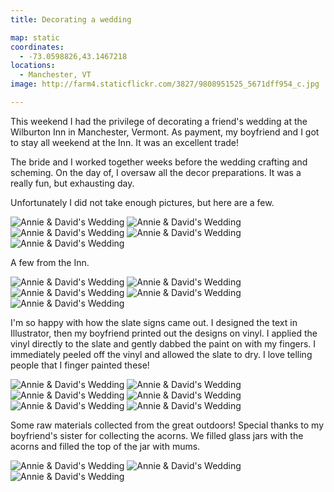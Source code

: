 ```yaml
---
title: Decorating a wedding

map: static
coordinates:
  - -73.0598826,43.1467218
locations:
  - Manchester, VT
image: http://farm4.staticflickr.com/3827/9808951525_5671dff954_c.jpg

---
```


This weekend I had the privilege of decorating a friend's wedding at the Wilburton Inn in Manchester, Vermont. As payment, my boyfriend and I got to stay all weekend at the Inn. It was an excellent trade!

The bride and I worked together weeks before the wedding crafting and scheming. On the day of, I oversaw all the decor preparations. It was a really fun, but exhausting day.

Unfortunately I did not take enough pictures, but here are a few.

<div class="photos">

<img src="http://farm4.staticflickr.com/3738/9808956545_140e91efbb_c.jpg"  class="img-half" alt="Annie &amp; David's Wedding">
<img src="http://farm4.staticflickr.com/3827/9808951525_5671dff954_c.jpg" class="img-half" alt="Annie &amp; David's Wedding">
<img src="http://farm6.staticflickr.com/5337/9808963074_917cbc6a1f_b.jpg" class="pop-out" alt="Annie &amp; David's Wedding">
<img src="http://farm4.staticflickr.com/3679/9808910204_effe185860_c.jpg"  alt="Annie &amp; David's Wedding">
<img src="http://farm6.staticflickr.com/5336/9808949895_027bf3224c_c.jpg"  alt="Annie &amp; David's Wedding">
</div>

A few from the Inn.

<div class="photos">

<img src="http://farm8.staticflickr.com/7372/9808948475_7649d6c9b4_c.jpg" class="img-half" alt="Annie &amp; David's Wedding">
<img src="http://farm3.staticflickr.com/2860/9808952964_8c1c8d0c1e_c.jpg"  class="img-half" alt="Annie &amp; David's Wedding">
<img src="http://farm8.staticflickr.com/7331/9809014943_7bd4883f4e_b.jpg" class="pop-out" alt="Annie &amp; David's Wedding">
<img src="http://farm6.staticflickr.com/5342/9808938745_99d85f4fe2_c.jpg" class="img-half" alt="Annie &amp; David's Wedding">
<img src="http://farm4.staticflickr.com/3692/9808935005_15c92884fc_c.jpg"  class="img-half" alt="Annie &amp; David's Wedding">
</div>

I'm so happy with how the slate signs came out. I designed the text in Illustrator, then my boyfriend printed out the designs on vinyl. I applied the vinyl directly to the slate and gently dabbed the paint on with my fingers. I immediately peeled off the vinyl and allowed the slate to dry. I love telling people that I finger painted these!

<div class="photos">

<img src="http://farm8.staticflickr.com/7392/9808931105_a48d8880e5_c.jpg" class="img-half" alt="Annie &amp; David's Wedding">
<img src="http://farm4.staticflickr.com/3665/9808928735_9c3454a2cb_c.jpg" class="img-half" alt="Annie &amp; David's Wedding">
<img src="http://farm4.staticflickr.com/3754/9808994013_e17b6dac5a_c.jpg" class="img-half" alt="Annie &amp; David's Wedding">
<img src="http://farm8.staticflickr.com/7288/9808910665_f41f76525e_c.jpg" class="img-half" alt="Annie &amp; David's Wedding">
<img src="http://farm4.staticflickr.com/3758/9808914534_3333775973_c.jpg" class="img-half" alt="Annie &amp; David's Wedding">
<img src="http://farm3.staticflickr.com/2858/9808932394_70f7d5d445_c.jpg" class="img-half" alt="Annie &amp; David's Wedding">
</div>

Some raw materials collected from the great outdoors! Special thanks to my boyfriend's sister for collecting the acorns. We filled glass jars with the acorns and filled the top of the jar with mums.

<div class="photos">

<img src="http://farm8.staticflickr.com/7326/9808944296_89b9d32b3e_c.jpg" class="img-thirds" alt="Annie &amp; David's Wedding">
<img src="http://farm8.staticflickr.com/7322/9808921254_1fa434fed5_c.jpg" class="img-thirds" alt="Annie &amp; David's Wedding">
<img src="http://farm3.staticflickr.com/2865/9808923844_8f958d52b6_c.jpg" class="img-thirds" alt="Annie &amp; David's Wedding">
</div>
